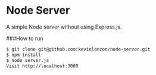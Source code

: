 Node Server
==========

A simple Node server without using Express.js.

###How to run

```sh
$ git clone git@github.com:kevinlanzon/node-server.git
$ npm install
$ node server.js
Visit http://localhost:3000
```
